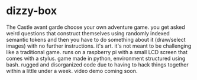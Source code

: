 # dizzy-box
The Castle
avant garde choose your own adventure game. you get asked weird questions that construct themselves
using randomly indexed semantic tokens and then you have to do something about it (draw/select images) with no further instructions.
it's art. it's not meant to be challenging like a traditional game.  runs on a raspberry pi with a small LCD screen that comes with a stylus.
game made in python, environment structured using bash.
rugged and disorganized code due to having to hack things together within a little under a week.
video demo coming soon.

